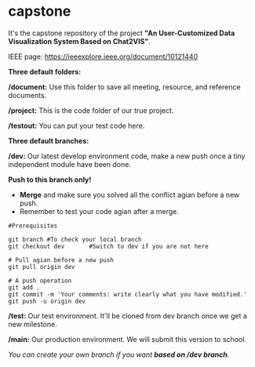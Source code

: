 # capstone

It's the capstone repository of the project **"An User-Customized Data Visualization System Based on Chat2VIS"**.

IEEE page: https://ieeexplore.ieee.org/document/10121440





**Three default folders:**

**/document:** Use this folder to save all meeting, resource, and reference documents.

**/project:** This is the code folder of our true project.

**/testout:** You can put your test code here.



**Three default branches:**

**/dev:** Our latest develop environment code, make a new push once a tiny independent module have been done. 

**Push to this branch only!**

* **Merge** and make sure you solved all the conflict agian before a new push.
* Remember to test your code agian after a merge.

```
#Prerequisites

git branch #To check your local branch
git checkout dev       #Switch to dev if you are not here

# Pull agian before a new push
git pull origin dev

# A push operation
git add .
git commit -m 'Your comments: write clearly what you have modified.'
git push -u origin dev
```



**/test:** Our test environment. It'll be cloned from dev branch once we get a new milestone.

**/main:** Our production environment. We will submit this version to school.

*You can create your own branch if you want **based on /dev branch**.*
